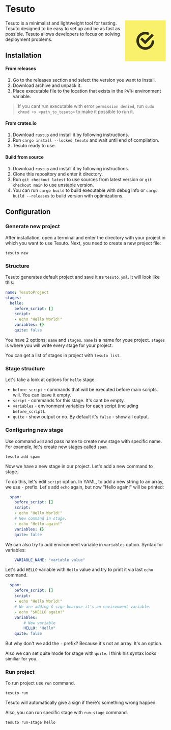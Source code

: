 # Tesuto

<img src="imgs/logo.svg" align="right" width="128px">

Tesuto is a minimalist and lightweight tool for testing.
Tesuto designed to be easy to set up and be as fast as possible.
Tesuto allows developers to focus on solving deployment problems.

## Installation

#### From releases

1. Go to the releases section and select the version you want to install.
2. Download archive and unpack it.
3. Place executable file to the location that exists in  the `PATH` environment variable.

> If you cant run executable with error `permission denied`, run `sudo chmod +x <path_to_tesuto>` to make it possible to run it.

#### From crates.io

1. Download `rustup` and install it by following instructions.
2. Run `cargo install --locked tesuto` and wait until end of compilation.
3. Tesuto ready to use.

#### Build from source

1. Download `rustup` and install it by following instructions.
2. Clone this repository and enter it directory.
3. Run `git checkout latest` to use sources from latest version or `git checkout main` to use unstable version.
4. You can run `cargo build` to build executable with debug info or `cargo build --releases` to build version with optimizations.

## Configuration

### Generate new project
After installation, open a terminal and enter the directory with your project in which you want to use Tesuto.
Next, you need to create a new project file:

```shell
tesuto new
```

### Structure

Tesuto generates default project and save it as `tesuto.yml`.
It will look like this:

```yaml
name: TesutoProject
stages:
  hello:
    before_script: []
    script:
    - echo "Hello World!"
    variables: {}
    quite: false
```

You have 2 options: `name` and `stages`. `name` is a name for youe project. `stages` is where you will write every stage for your project.

You can get a list of stages in project with `tesuto list`.

### Stage structure
Let's take a look at options for `hello` stage.

- `before_script` - commands that will be executed before main scripts will. You can leave it empty.
- `script` - commands for this stage. It's cant be empty.
- `variables` - environment variables for each script (including `before_script`). 
- `quite` - show output or no. By default it's `false` - show all output.

### Configuring new stage

Use command `add` and pass name to create new stage with specific name. 
For example, let's create new stages called `spam`.

```shell
tesuto add spam
```

Now we have a new stage in our project. 
Let's add a new command to stage.

To do this, let's edit `script` option.
In YAML, to add a new string to an array, we use `-` prefix.
Let's add `echo` again, but now "Hello again!" will be printed:

```yaml
  spam:
    before_script: []
    script:
    - echo "Hello World!"
    # New command in stage.
    - echo "Hello again!"
    variables: {}
    quite: false
```

We can also try to add environment variable in `variables` option.
Syntax for variables:
```yaml
    VARIABLE_NAME: "variable value"
```

Let's add `HELLO` variable with `Hello` value and try to print it via last `echo` command.

```yaml
  spam:
    before_script: []
    script:
    - echo "Hello World!"
    # We are adding $ sign beacuse it's an environment variable.
    - echo "$HELLO again!"
    variables: 
        # New variable
        HELLO: "Hello"
    quite: false
```

But why don't we add the `-` prefix? 
Because it's not an array. 
It's an option.

Also we can set quite mode for stage with `quite`. I think his syntax looks similiar for you.

### Run project

To run project use `run` command.

```shell
tesuto run
```

Tesuto will automatically give a sign if there's something wrong happen.

Also, you can run specific stage with `run-stage` command.

```shell
tesuto run-stage hello
```

